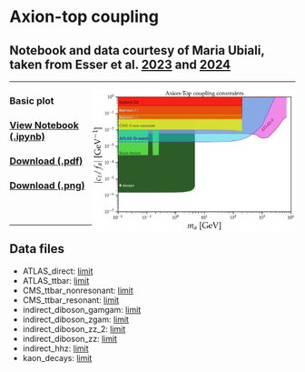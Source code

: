 # Axion-top coupling

## Notebook and data courtesy of Maria Ubiali, taken from Esser et al. [2023](https://arxiv.org/abs/2303.17634) and [2024](https://arxiv.org/abs/2404.08062)

---
[<img align="right" height="250" src="../plots/plots_png/AxionTop_Collider.png">](https://github.com/cajohare/AxionLimits/raw/master/plots/plots_png/AxionTop_Collider.png)
### Basic plot
### [View Notebook (.ipynb)](https://github.com/cajohare/AxionLimits/blob/master/AxionTop_ColliderBounds.ipynb)
### [Download (.pdf)](https://github.com/cajohare/AxionLimits/raw/master/plots/AxionTop_Collider.pdf)
### [Download (.png)](https://github.com/cajohare/AxionLimits/raw/master/plots/plots_png/AxionTop_Collider.png)
### &nbsp;
---

## Data files
* ATLAS_direct: [limit](https://github.com/cajohare/AxionLimits/raw/master/limit_data/AxionTop/ATLAS_direct.txt)
* ATLAS_ttbar: [limit](https://github.com/cajohare/AxionLimits/raw/master/limit_data/AxionTop/ATLAS_ttbar.txt)
* CMS_ttbar_nonresonant: [limit](https://github.com/cajohare/AxionLimits/raw/master/limit_data/AxionTop/CMS_ttbar_nonresonant.txt)
* CMS_ttbar_resonant: [limit](https://github.com/cajohare/AxionLimits/raw/master/limit_data/AxionTop/CMS_ttbar_resonant.txt)
* indirect_diboson_gamgam: [limit](https://github.com/cajohare/AxionLimits/raw/master/limit_data/AxionTop/indirect_diboson_gamgam.txt)
* indirect_diboson_zgam: [limit](https://github.com/cajohare/AxionLimits/raw/master/limit_data/AxionTop/indirect_diboson_zgam.txt)
* indirect_diboson_zz_2: [limit](https://github.com/cajohare/AxionLimits/raw/master/limit_data/AxionTop/indirect_diboson_zz_2.txt)
* indirect_diboson_zz: [limit](https://github.com/cajohare/AxionLimits/raw/master/limit_data/AxionTop/indirect_diboson_zz.txt)
* indirect_hhz: [limit](https://github.com/cajohare/AxionLimits/raw/master/limit_data/AxionTop/indirect_hhz.txt)
* kaon_decays: [limit](https://github.com/cajohare/AxionLimits/raw/master/limit_data/AxionTop/kaon_decays.txt)